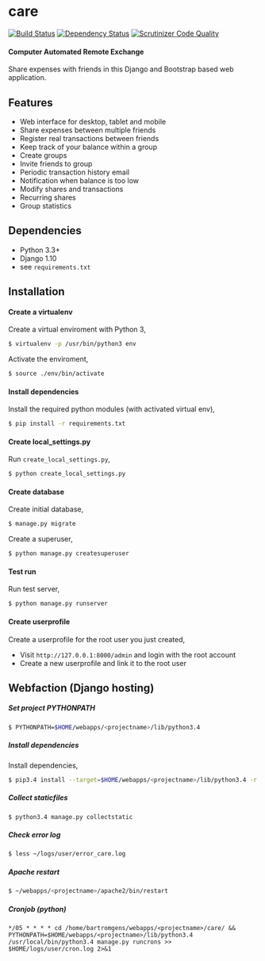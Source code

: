 # care
[![Build Status](https://travis-ci.org/bartromgens/care.svg?branch=master)](https://travis-ci.org/bartromgens/care) [![Dependency Status](https://gemnasium.com/badges/github.com/bartromgens/care.svg)](https://gemnasium.com/github.com/bartromgens/care) [![Scrutinizer Code Quality](https://scrutinizer-ci.com/g/bartromgens/care/badges/quality-score.png?b=master)](https://scrutinizer-ci.com/g/bartromgens/care/?branch=master)
#### Computer Automated Remote Exchange


Share expenses with friends in this Django and Bootstrap based web application.

Features
------------------
- Web interface for desktop, tablet and mobile
- Share expenses between multiple friends
- Register real transactions between friends
- Keep track of your balance within a group
- Create groups
- Invite friends to group
- Periodic transaction history email
- Notification when balance is too low
- Modify shares and transactions
- Recurring shares
- Group statistics

## Dependencies
- Python 3.3+
- Django 1.10
- see `requirements.txt`

## Installation

#### Create a virtualenv
Create a virtual enviroment with Python 3,
```bash
$ virtualenv -p /usr/bin/python3 env
```
Activate the enviroment,
```bash
$ source ./env/bin/activate
```
#### Install dependencies
Install the required python modules (with activated virtual env),
```bash
$ pip install -r requirements.txt
```
#### Create local_settings.py
Run `create_local_settings.py`,
```bash
$ python create_local_settings.py
```

#### Create database
Create initial database,
```bash
$ manage.py migrate
```

Create a superuser,
```bash
$ python manage.py createsuperuser
```

#### Test run
Run test server,
```bash
$ python manage.py runserver
```

#### Create userprofile
Create a userprofile for the root user you just created,
- Visit `http://127.0.0.1:8000/admin` and login with the root account
- Create a new userprofile and link it to the root user

## Webfaction (Django hosting)

##### Set project PYTHONPATH
```bash
$ PYTHONPATH=$HOME/webapps/<projectname>/lib/python3.4
```

##### Install dependencies
Install dependencies,
```bash
$ pip3.4 install --target=$HOME/webapps/<projectname>/lib/python3.4 -r requirements.txt
```

##### Collect staticfiles
```bash
$ python3.4 manage.py collectstatic
```

#####  Check error log
```bash
$ less ~/logs/user/error_care.log
```

##### Apache restart
```bash
$ ~/webapps/<projectname>/apache2/bin/restart
```

##### Cronjob (python)
```
*/05 * * * * cd /home/bartromgens/webapps/<projectname>/care/ && PYTHONPATH=$HOME/webapps/<projectname>/lib/python3.4 /usr/local/bin/python3.4 manage.py runcrons >> $HOME/logs/user/cron.log 2>&1
```
